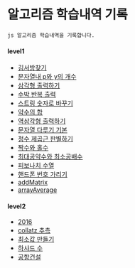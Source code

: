# 알고리즘 학습내역 기록

```
js 알고리즘 학습내역을 기록합니다.
```
#### level1
+ [김서방찾기](./level1/김서방찾기.js)
+ [문자열내 p와 y의 개수](./level1/문자열내p와y의개수.js)
+ [삼각형 출력하기](./level1/삼각형출력하기.js)
+ [수박 반복 출력](./level1/수박.js)
+ [스트링 숫자로 바꾸기](./level1/스트링숫자로바꾸기.js)
+ [약수의 합](./level1/약수의합.js)
+ [역삼각형 출력하기](./level1/역삼각형출력하기.js)
+ [문자열 다루기 기본](./level1/문자열다루기기본.js)
+ [정수 제곱근 판별하기](./level1/정수제곱근판별하기.js)
+ [짝수와 홀수](./level1/짝수와홀수.js)
+ [최대공약수와 최소공배수](./level1/최대공약수와최소공배수.js)
+ [피보나치 수열](./level1/피보나치수열.js)
+ [핸드폰 번호 가리기](./level1/핸드폰번호가리기.js)
+ [addMatrix](./level1/addMatrix.js)
+ [arrayAverage](./level1/arrayAverage.js)

#### level2
+ [2016](./level2/2016.js)
+ [collatz 추측](./level2/collatz추측.js)
+ [최소값 만들기](./level2/최소값만들기.js)
+ [하샤드 수](./level2/하샤드수.js)
+ [공항건설](./level2/공항건설.js)
